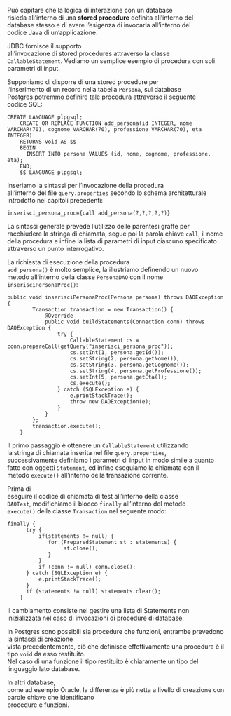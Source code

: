 Può capitare che la logica di interazione con un database  
risieda all’interno di una **stored procedure** definita all’interno del  
database stesso e di avere l’esigenza di invocarla all’interno del  
codice Java di un’applicazione.

JDBC fornisce il supporto  
all’invocazione di stored procedures attraverso la classe  
`CallableStatement`. Vediamo un semplice esempio di procedura con soli  
parametri di input.

Supponiamo di disporre di una stored procedure per  
l’inserimento di un record nella tabella `Persona`, sul database  
Postgres potremmo definire tale procedura attraverso il seguente  
codice SQL:

```
CREATE LANGUAGE plpgsql;
    CREATE OR REPLACE FUNCTION add_persona(id INTEGER, nome VARCHAR(70), cognome VARCHAR(70), professione VARCHAR(70), eta INTEGER)
    RETURNS void AS $$
    BEGIN
      INSERT INTO persona VALUES (id, nome, cognome, professione, eta);
    END;
    $$ LANGUAGE plpgsql;
```

Inseriamo la sintassi per l’invocazione della procedura  
all’interno del file `query.properties` secondo lo schema architetturale  
introdotto nei capitoli precedenti:

```
inserisci_persona_proc={call add_persona(?,?,?,?,?)}
```

La sintassi generale prevede l’utilizzo delle parentesi graffe per  
racchiudere la stringa di chiamata, segue poi la parola chiave `call`, il nome della procedura e infine la lista di parametri di input ciascuno specificato  
attraverso un punto interrogativo.

La richiesta di esecuzione della procedura  
`add_persona()` è molto semplice, la illustriamo definendo un nuovo  
metodo all’interno della classe `PersonaDAO` con il nome  
`inserisciPersonaProc()`:

```
public void inserisciPersonaProc(Persona persona) throws DAOException {
		Transaction transaction = new Transaction() {
			@Override
			public void buildStatements(Connection conn) throws DAOException {
				try {
					CallableStatement cs = conn.prepareCall(getQuery("inserisci_persona_proc"));
					cs.setInt(1, persona.getId());
					cs.setString(2, persona.getNome());
					cs.setString(3, persona.getCognome());
					cs.setString(4, persona.getProfessione());
					cs.setInt(5, persona.getEta());
					cs.execute();
				} catch (SQLException e) {
					e.printStackTrace();
					throw new DAOException(e);
				}
			}
		};
		transaction.execute();
	}
```

Il primo passaggio è ottenere un `CallableStatement` utilizzando  
la stringa di chiamata inserita nel file `query.properties`,  
successivamente definiamo i parametri di input in modo simile a quanto  
fatto con oggetti `Statement`, ed infine eseguiamo la chiamata con il  
metodo `execute()` all’interno della transazione corrente.

Prima di  
eseguire il codice di chiamata di test all’interno della classe  
`DAOTest`, modifichiamo il blocco `finally` all’interno del metodo  
`execute()` della classe `Transaction` nel seguente modo:

```
finally {
      try {
          if(statements != null) {
             for (PreparedStatement st : statements) {
                  st.close();
             }
          }
          if (conn != null) conn.close();
      } catch (SQLException e) {
          e.printStackTrace();
      }
      if (statements != null) statements.clear();
    }
```

Il cambiamento consiste nel gestire una lista di Statements non  
inizializzata nel caso di invocazioni di procedure di database.

In Postgres sono possibili sia procedure che funzioni, entrambe prevedono la sintassi di creazione  
vista precedentemente, ciò che definisce effettivamente una procedura è il tipo `void` da esso restituito.  
Nel caso di una funzione il tipo restituito è chiaramente un tipo del linguaggio lato database.

In altri database,  
come ad esempio Oracle, la differenza è più netta a livello di creazione con parole chiave che identificano  
procedure e funzioni.